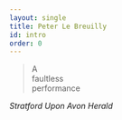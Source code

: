 ```yaml
---
layout: single
title: Peter Le Breuilly
id: intro
order: 0
---
```

<div  class="span6 offset3">
<blockquote>A<br/>
<span class="alt-font">faultless</span><br/>
performance</blockquote>
<cite>Stratford Upon Avon Herald</cite>
</div>